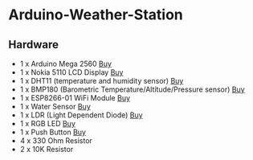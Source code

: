 # Arduino-Weather-Station

## Hardware

* 1 x Arduino Mega 2560 [Buy](https://www.robotistan.com/mega-2560-r3-clone-for-arduino-with-usb-cable-usb-chip-ch340)
* 1 x Nokia 5110 LCD Display [Buy](https://www.robotistan.com/nokia-5110-ekrani-84x48-grafik-lcd?language=tr&h=bd82c3c4&#ins_eureka=eyJjYW1wYWlnbklkIjowLCJrZXl3b3JkIjoiTm9raWEiLCJvcmRlciI6MSwicHJvZHVjdElkIjoiMTE0MyIsInNlYXJjaElkIjoiMTU5MDkyNTkzNm0yR2paTW9xRm8ifQ%3D%3D)
* 1 x DHT11 (temperature and humidity sensor) [Buy](https://www.robotistan.com/dht11-isi-ve-nem-sensoru-kart?#ins_eureka=eyJjYW1wYWlnbklkIjowLCJrZXl3b3JkIjoiREhUMTEiLCJvcmRlciI6MSwicHJvZHVjdElkIjoiMTMwOTciLCJzZWFyY2hJZCI6IjE1OTA5MjU5ODJ0cEd2OFF4NE1NIn0%3D)
* 1 x BMP180 (Barometric Temperature/Altitude/Pressure sensor) [Buy](https://www.robotistan.com/bmp180-dijital-barometre-hava-basinc-sensoru)
* 1 x ESP8266-01 WiFi Module [Buy](https://www.robotistan.com/esp8266-ekonomik-wifi-serial-transceiver-module?language=tr&h=bb3946ee&#ins_eureka=eyJjYW1wYWlnbklkIjowLCJrZXl3b3JkIjoiRVNQIiwib3JkZXIiOjQsInByb2R1Y3RJZCI6IjEyMDU3Iiwic2VhcmNoSWQiOiIxNTkwOTI2MDkzcFh4Tk5sVEdMdyJ9)
* 1 x Water Sensor [Buy](https://www.robotistan.com/su-seviyesi-yagmur-sensoru-water-level-rain-sensor)
* 1 x LDR (Light Dependent Diode) [Buy](https://www.robotistan.com/5mm-ldr?#ins_eureka=eyJjYW1wYWlnbklkIjowLCJrZXl3b3JkIjoiTERSIiwib3JkZXIiOjEsInByb2R1Y3RJZCI6IjEzMTE1Iiwic2VhcmNoSWQiOiIxNTkwOTI2MTI3WXZaZDI2Wkd0RyJ9)
* 1 x RGB LED [Buy](https://www.robotistan.com/5mm-seffaf-rgb-led)
* 1 x Push Button [Buy](https://www.robotistan.com/4-pinli-push-buton-siyah-6x6x5mm?#ins_eureka=eyJjYW1wYWlnbklkIjowLCJrZXl3b3JkIjoiUHVzaCBCdXR0b24iLCJvcmRlciI6MSwicHJvZHVjdElkIjoiMTU3MDIiLCJzZWFyY2hJZCI6IjE1OTA5MjYxNzhKWWZ3cnRPdUlGIn0%3D)
* 4 x 330 Ohm Resistor
* 2 x 10K Resistor
